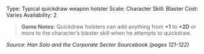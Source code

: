 
Type: Typical quickdraw weapon holster
Scale: Character
Skill: Blaster
Cost: Varies
Availability: 2

> **Game Notes:** 
> Quickdraw holsters can add anything from **+1** to **+2D** or more to the character’s blaster skill when he attempts to quickdraw.

*Source: Han Solo and the Corporate Sector Sourcebook (pages 121-122)*